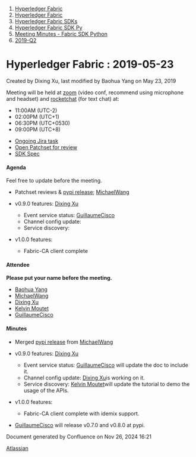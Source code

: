 1. [Hyperledger Fabric](index.html)
2. [Hyperledger Fabric](Hyperledger-Fabric_22839309.html)
3. [Hyperledger Fabric SDKs](Hyperledger-Fabric-SDKs_22839771.html)
4. [Hyperledger Fabric SDK Py](Hyperledger-Fabric-SDK-Py_22840458.html)
5. [Meeting Minutes - Fabric SDK Python](Meeting-Minutes---Fabric-SDK-Python_22839664.html)
6. [2019-Q2](2019-Q2_22840845.html)

# Hyperledger Fabric : 2019-05-23

Created by Dixing Xu, last modified by Baohua Yang on May 23, 2019

Meeting will be held at [zoom](https://zoom.us/my/hyperledger.community.backup) (video conf, recommend using microphone and headset) and [rocketchat](https://chat.hyperledger.org/channel/fabric-sdk-py "https://chat.hyperledger.org/channel/fabric-sdk-py") (for text chat) at:

- 11:00AM (UTC-2)
- 02:00PM (UTC+1)
- 06:30PM (UTC+0530)
- 09:00PM (UTC+8)

<!--THE END-->

- [Ongoing Jira task](https://jira.hyperledger.org/browse/FAB-4623?jql=project%20%3D%20FAB%20AND%20status%20in%20%28%22In%20Progress%22%2C%20%22To%20Do%22%29%20AND%20component%20%3D%20fabric-sdk-py)
- [Open Patchset for review](https://gerrit.hyperledger.org/r/#/q/project:fabric-sdk-py+status:open)
- [SDK Spec](https://docs.google.com/document/d/1R5RtIBMW9fZpli37E5Li5_Q9ve3BnQ4q3gWmGZj6Sv4 "https://docs.google.com/document/d/1R5RtIBMW9fZpli37E5Li5_Q9ve3BnQ4q3gWmGZj6Sv4")

#### Agenda

Feel free to update before the meeting.

- Patchset reviews &amp; [pypi release](https://gerrit.hyperledger.org/r/c/fabric-sdk-py/+/31022); [MichaelWang](https://lf-hyperledger.atlassian.net/wiki/people/70121:35ce5cac-0116-4c3e-b534-b8a70e9bdfe3?ref=confluence)
- v0.9.0 features: [Dixing Xu](https://lf-hyperledger.atlassian.net/wiki/people/557058:cd50c900-e1ff-4489-b6ea-bbeeced4eb6d?ref=confluence)
  
  - Event service status: [GuillaumeCisco](https://lf-hyperledger.atlassian.net/wiki/people/70121:973e7ce0-1be1-4ab5-8395-b1416a2d4033?ref=confluence)
  - Channel config update:
  - Service discovery:
- v1.0.0 features:
  
  - Fabric-CA client complete

#### Attendee

**Please put your name before the meeting.**

- [Baohua Yang](https://lf-hyperledger.atlassian.net/wiki/people/557058:17d87dbf-05fe-4c1b-84cf-fd69f7fcbb20?ref=confluence)
- [MichaelWang](https://lf-hyperledger.atlassian.net/wiki/people/70121:35ce5cac-0116-4c3e-b534-b8a70e9bdfe3?ref=confluence)
- [Dixing Xu](https://lf-hyperledger.atlassian.net/wiki/people/557058:cd50c900-e1ff-4489-b6ea-bbeeced4eb6d?ref=confluence)
- [Kelvin Moutet](https://lf-hyperledger.atlassian.net/wiki/people/70121:f79cbe53-e459-4430-97c0-2bdb72f308bd?ref=confluence)
- [GuillaumeCisco](https://lf-hyperledger.atlassian.net/wiki/people/70121:973e7ce0-1be1-4ab5-8395-b1416a2d4033?ref=confluence)

#### Minutes

- Merged [pypi release](https://gerrit.hyperledger.org/r/c/fabric-sdk-py/+/31022) from [MichaelWang](https://lf-hyperledger.atlassian.net/wiki/people/70121:35ce5cac-0116-4c3e-b534-b8a70e9bdfe3?ref=confluence)
- v0.9.0 features: [Dixing Xu](https://lf-hyperledger.atlassian.net/wiki/people/557058:cd50c900-e1ff-4489-b6ea-bbeeced4eb6d?ref=confluence)
  
  - Event service status: [GuillaumeCisco](https://lf-hyperledger.atlassian.net/wiki/people/70121:973e7ce0-1be1-4ab5-8395-b1416a2d4033?ref=confluence) will update the doc to include it.
  - Channel config update: [Dixing Xu](https://lf-hyperledger.atlassian.net/wiki/people/557058:cd50c900-e1ff-4489-b6ea-bbeeced4eb6d?ref=confluence)is working on it.
  - Service discovery: [Kelvin Moutet](https://lf-hyperledger.atlassian.net/wiki/people/70121:f79cbe53-e459-4430-97c0-2bdb72f308bd?ref=confluence)will update the tutorial to demo the usage of the APIs.
- v1.0.0 features:
  
  - Fabric-CA client complete with idemix support.
- [GuillaumeCisco](https://lf-hyperledger.atlassian.net/wiki/people/70121:973e7ce0-1be1-4ab5-8395-b1416a2d4033?ref=confluence) will release v0.7.0 and v0.8.0 at pypi.

Document generated by Confluence on Nov 26, 2024 16:21

[Atlassian](http://www.atlassian.com/)
